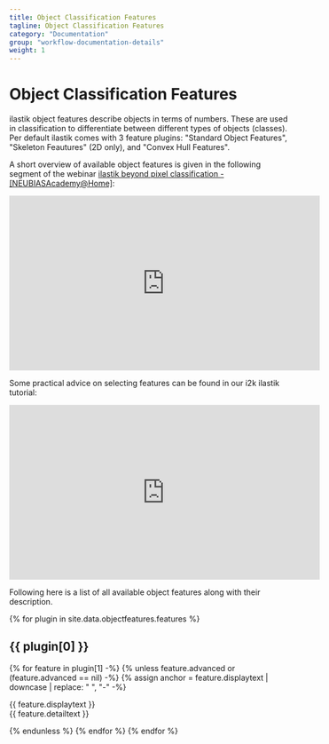 ```yaml
---
title: Object Classification Features
tagline: Object Classification Features
category: "Documentation"
group: "workflow-documentation-details"
weight: 1
---
```


# Object Classification Features

ilastik object features describe objects in terms of numbers.
These are used in classification to differentiate between different types of objects (classes).
Per default ilastik comes with 3 feature plugins: "Standard Object Features", "Skeleton Feautures" (2D only), and "Convex Hull Features".

A short overview of available object features is given in the following segment of the webinar [ilastik beyond pixel classification - [NEUBIASAcademy@Home]](https://youtu.be/_ValtSLeAr0):

<iframe width="560" height="315" src="https://www.youtube.com/embed/_ValtSLeAr0?start=840&end=1367;?cc_load_policy=1&rel=0" frameborder="0" allowfullscreen></iframe>

Some practical advice on selecting features can be found in our i2k ilastik tutorial:

<iframe width="560" height="315" src="https://www.youtube.com/embed/F6KbJ487iiU?start=3519&end=3700;?cc_load_policy=1&rel=0" frameborder="0" allowfullscreen></iframe>

Following here is a list of all available object features along with their description.

{% for plugin in site.data.objectfeatures.features %}

## {{ plugin[0] }}
{% for feature in plugin[1] -%}
{% unless feature.advanced or (feature.advanced == nil) -%}
{% assign anchor = feature.displaytext | downcase | replace: " ", "-" -%}
<div class="feature-card">
    <div class="feature-header" id="{{ anchor }}">{{ feature.displaytext }}</div>
    <div class="feature-description">{{ feature.detailtext }}</div>
</div>

{% endunless %}
{% endfor %}
{% endfor %}
